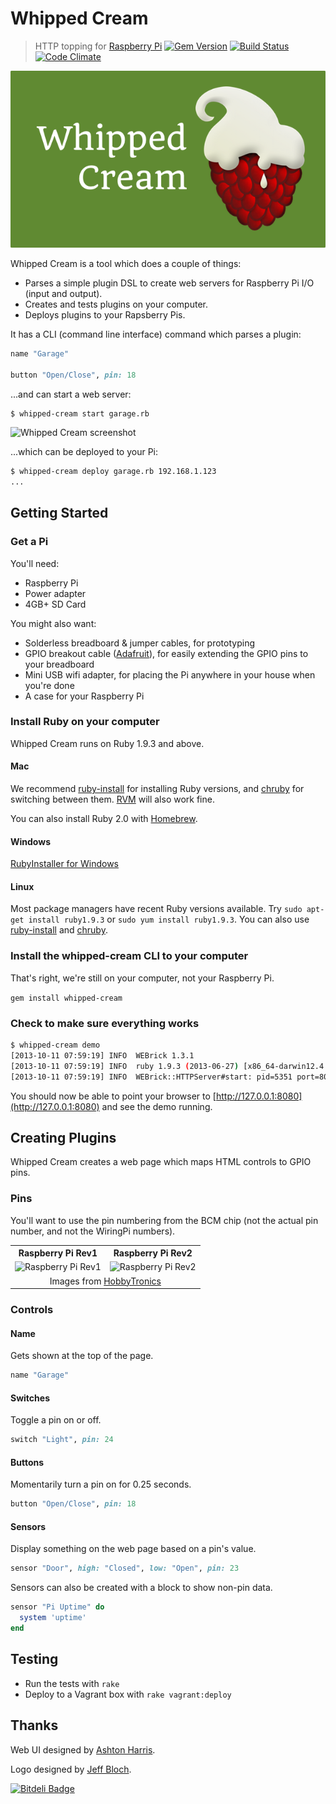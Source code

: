 # Whipped Cream

> HTTP topping for [Raspberry Pi](http://www.raspberrypi.org)
> [![Gem Version](https://badge.fury.io/rb/whipped-cream.png)](http://badge.fury.io/rb/whipped-cream)
> [![Build Status](https://travis-ci.org/justincampbell/whipped-cream.png?branch=master)](https://travis-ci.org/justincampbell/whipped-cream)
> [![Code Climate](https://codeclimate.com/github/justincampbell/whipped-cream.png)](https://codeclimate.com/github/justincampbell/whipped-cream)

![Whipped Cream logo](header.png)

Whipped Cream is a tool which does a couple of things:

* Parses a simple plugin DSL to create web servers for Raspberry Pi I/O (input
  and output).
* Creates and tests plugins on your computer.
* Deploys plugins to your Rapsberry Pis.

It has a CLI (command line interface) command which parses a plugin:

```rb
name "Garage"

button "Open/Close", pin: 18
```

...and can start a web server:

```
$ whipped-cream start garage.rb
```

![Whipped Cream screenshot](http://f.cl.ly/items/390q221S2g3f041l0d2T/iOS%20Simulator%20Screen%20shot%20Oct%2011,%202013%207.54.56%20AM.png)

...which can be deployed to your Pi:

```bash
$ whipped-cream deploy garage.rb 192.168.1.123
...
```

## Getting Started

### Get a Pi

You'll need:

* Raspberry Pi
* Power adapter
* 4GB+ SD Card

You might also want:

* Solderless breadboard & jumper cables, for prototyping
* GPIO breakout cable ([Adafruit](http://www.adafruit.com/products/914)), for easily extending the GPIO pins to your breadboard
* Mini USB wifi adapter, for placing the Pi anywhere in your house when you're done
* A case for your Raspberry Pi

### Install Ruby on your computer

Whipped Cream runs on Ruby 1.9.3 and above.

#### Mac

We recommend [ruby-install](https://github.com/postmodern/ruby-install) for
installing Ruby versions, and [chruby](https://github.com/postmodern/chruby)
for switching between them. [RVM](http://rvm.io) will also work fine.

You can also install Ruby 2.0 with [Homebrew](http://brew.sh).

#### Windows

[RubyInstaller for Windows](http://rubyinstaller.org)

#### Linux

Most package managers have recent Ruby versions available. Try `sudo apt-get
install ruby1.9.3` or `sudo yum install ruby1.9.3`. You can also use
[ruby-install](https://github.com/postmodern/ruby-install) and
[chruby](https://github.com/postmodern/chruby).

### Install the whipped-cream CLI to your computer

That's right, we're still on your computer, not your Raspberry Pi.

`gem install whipped-cream`

### Check to make sure everything works

```bash
$ whipped-cream demo
[2013-10-11 07:59:19] INFO  WEBrick 1.3.1
[2013-10-11 07:59:19] INFO  ruby 1.9.3 (2013-06-27) [x86_64-darwin12.4.0]
[2013-10-11 07:59:19] INFO  WEBrick::HTTPServer#start: pid=5351 port=8080
```

You should now be able to point your browser to
[http://127.0.0.1:8080](http://127.0.0.1:8080) and see the demo running.

## Creating Plugins

Whipped Cream creates a web page which maps HTML controls to GPIO pins.

### Pins

You'll want to use the pin numbering from the BCM chip (not the actual pin
number, and not the WiringPi numbers).

<table>
  <tr>
    <th>Raspberry Pi Rev1</th><th>Raspberry Pi Rev2</th>
  </tr>
  <tr>
    <td><img src="http://imgur.com/Nq6sADj.png" alt="Raspberry Pi Rev1"/></td>
    <td><img src="http://imgur.com/QGoEzTi.png" alt="Raspberry Pi Rev2"/></td>
  </tr>
  <tr>
    <td colspan=2 align="center">
      Images from <a href="http://www.hobbytronics.co.uk/raspberry-pi-gpio-pinout">HobbyTronics</a>
    </td>
  </tr>
</table>

### Controls

#### Name

Gets shown at the top of the page.

```rb
name "Garage"
```

#### Switches

Toggle a pin on or off.

```rb
switch "Light", pin: 24
```

#### Buttons

Momentarily turn a pin on for 0.25 seconds.

```rb
button "Open/Close", pin: 18
```

#### Sensors

Display something on the web page based on a pin's value.

```rb
sensor "Door", high: "Closed", low: "Open", pin: 23
```

Sensors can also be created with a block to show non-pin data.

```rb
sensor "Pi Uptime" do
  system 'uptime'
end
```

## Testing

* Run the tests with `rake`
* Deploy to a Vagrant box with `rake vagrant:deploy`

## Thanks

Web UI designed by [Ashton Harris](http://ashtonharris.me).

Logo designed by [Jeff Bloch](http://www.redbubble.com/people/jabbtees).


[![Bitdeli Badge](https://d2weczhvl823v0.cloudfront.net/justincampbell/whipped-cream/trend.png)](https://bitdeli.com/free "Bitdeli Badge")

